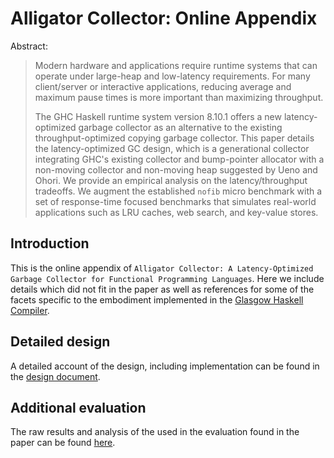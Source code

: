 # Alligator Collector: Online Appendix

Abstract:

> Modern hardware and applications require runtime systems that can operate under
> large-heap and low-latency requirements. For many
> client/server or interactive applications, reducing average and maximum pause
> times is more important than maximizing throughput.
> 
> The GHC Haskell runtime system version 8.10.1 offers a new
> latency-optimized garbage collector as an alternative to the existing
> throughput-optimized copying garbage collector.  This paper details the
> latency-optimized GC design, which is a generational collector integrating
> GHC's existing collector and bump-pointer allocator with a non-moving
> collector and non-moving heap suggested by Ueno and Ohori. We provide an
> empirical analysis on the latency/throughput tradeoffs. We augment the
> established `nofib` micro benchmark with a set of response-time focused
> benchmarks that simulates real-world applications such as LRU caches, web
> search, and key-value stores.

## Introduction

This is the online appendix of `Alligator Collector: A Latency-Optimized
Garbage Collector for Functional Programming Languages`. Here we include
details which did not fit in the paper as well as references for some of the
facets specific to the embodiment implemented in the [Glasgow Haskell
Compiler](https://www.haskell.org/ghc/).

## Detailed design

A detailed account of the design, including implementation can be found in the
[design document](design.pdf).

## Additional evaluation

The raw results and analysis of the used in the evaluation found in the paper
can be found [here]().
